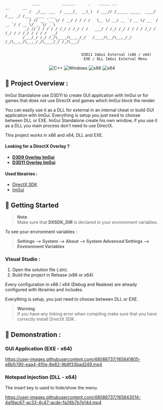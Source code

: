 ```
            ____          ______      _    _____ __                  __      __          
           /  _/___ ___  / ____/_  __(_)  / ___// /_____ _____  ____/ /___ _/ /___  ____  ___
           / // __ `__ \/ / __/ / / / /   \__ \/ __/ __ `/ __ \/ __  / __ `/ / __ \/ __ \/ _ \
         _/ // / / / / / /_/ / /_/ / /   ___/ / /_/ /_/ / / / / /_/ / /_/ / / /_/ / / / /  __/
        /___/_/ /_/ /_/\____/\__,_/_/   /____/\__/\__,_/_/ /_/\__,_/\__,_/_/\____/_/ /_/\___/
                                                                                     
                                                                                   
                                   D3D11 ImGui External (x86 / x64)
                                    EXE / DLL ImGui External Menu
```
<p align="center">
    <img src="https://img.shields.io/badge/language-C%2B%2B-%23f34b7d.svg?style=for-the-badge&logo=appveyor" alt="C++">
    <img src="https://img.shields.io/badge/platform-Windows-0078d7.svg?style=for-the-badge&logo=appveyor" alt="Windows">
    <img src="https://img.shields.io/badge/arch-x86-red.svg?style=for-the-badge&logo=appveyor" alt="x86">
    <img src="https://img.shields.io/badge/arch-x64-green.svg?style=for-the-badge&logo=appveyor" alt="x64">
</p>

## :open_book: Project Overview :

ImGui Standalone use D3D11 to create GUI application with ImGui or for games that does not use DirectX and games which ImGui block the render.

You can easily use it as a DLL for external in an internal cheat or build GUI application with ImGui. Everything is setup you just need to choose between DLL or EXE. ImGui Standalone create his own window, if you use it as a DLL you main process don't need to use DirectX.

This project works in x86 and x64, DLL and EXE.

#### Looking for a DirectX Overlay ?

- [**D3D9 Overlay ImGui**](https://github.com/adamhlt/D3D9-Overlay-ImGui)
- [**D3D11 Overlay ImGui**](https://github.com/adamhlt/D3D11-Overlay-ImGui)

#### Used librairies :

- [DirectX SDK](https://www.microsoft.com/en-us/download/details.aspx?id=6812)
- [ImGui](https://github.com/ocornut/imgui)

## :rocket: Getting Started

> **Note** <br>
> Make sure that **DXSDK_DIR** is declared in your environment variables.

To see your environment variables :

> **Settings --> System --> About --> System Advanced Settings --> Environment Variables**

### Visual Studio :

1. Open the solution file (.sln).
2. Build the project in Release (x86 or x64)

Every configuration in x86 / x64 (Debug and Realese) are already configured with librairies and includes.

Everything is setup, you just need to choose between DLL or EXE.

> **Warning** <br>
> If you have any linking error when compiling make sure that you have correctly install DirectX SDK.

## 🧪 Demonstration :

### GUI Application (EXE - x64)
https://user-images.githubusercontent.com/48086737/165841805-e6bfc190-eaa4-4f0e-8e82-9b9f33bad249.mp4

### Notepad Injection (DLL - x64)
The insert key is used to hide/show the menu.

https://user-images.githubusercontent.com/48086737/165843014-4a19ac67-ac33-4c47-acde-fa26b7b7e14d.mp4
